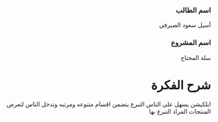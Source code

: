  
> 
<div dir="rtl">

 
### اسم الطالب
أسيل سعود الصيرفي

### اسم المشروع
سلة المحتاج

# شرح الفكرة
ابلكيشن يسهل على الناس التبرع يتضمن اقسام متنوعه ومرتبه وتدخل الناس لتعرض المنتجات المراد التبرع بها 


</div>
